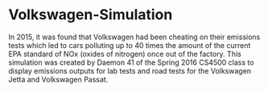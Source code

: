 # Volkswagen-Simulation
In 2015, it was found that Volkswagen had been cheating on their emissions tests which led to cars polluting up to 40 times the amount of the current EPA standard of NOx (oxides of nitrogen) once out of the factory. This simulation was created by Daemon 41 of the Spring 2016 CS4500 class to display emissions outputs for lab tests and road tests for the Volkswagen Jetta and Volkswagen Passat.
